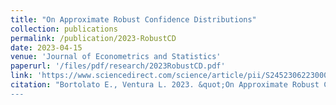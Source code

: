 ```yaml
---
title: "On Approximate Robust Confidence Distributions"
collection: publications
permalink: /publication/2023-RobustCD
date: 2023-04-15
venue: 'Journal of Econometrics and Statistics'
paperurl: '/files/pdf/research/2023RobustCD.pdf'
link: 'https://www.sciencedirect.com/science/article/pii/S2452306223000321'
citation: "Bortolato E., Ventura L. 2023. &quot;On Approximate Robust Confidence Distributions.&quot; <i>Journal of Econometrics and Statistics</i> to appear. 
---
```

 
